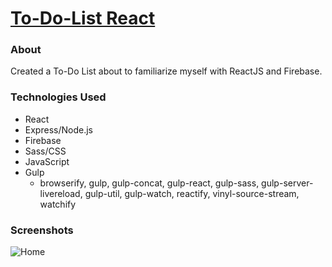 # [To-Do-List React](https://todo-chyiyenwang.herokuapp.com/)
### About
Created a To-Do List about to familiarize myself with ReactJS and Firebase.

### Technologies Used
* React
* Express/Node.js
* Firebase
* Sass/CSS
* JavaScript
* Gulp
  - browserify, gulp, gulp-concat, gulp-react, gulp-sass, gulp-server-livereload, gulp-util, gulp-watch, reactify, vinyl-source-stream, watchify

### Screenshots
![Home](https://github.com/chyiyenwang/to-do-list-react/blob/master/screenshots/home.png "Home screenshot")